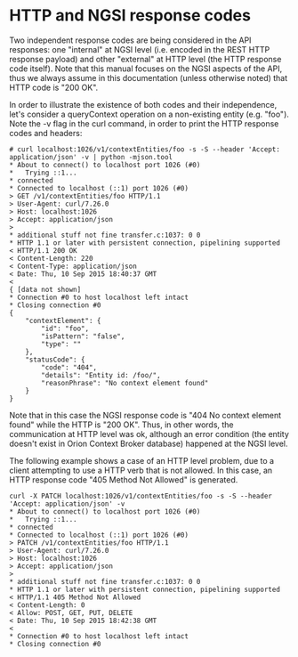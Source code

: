 # HTTP and NGSI response codes

Two independent response codes are being considered in the API
responses: one "internal" at NGSI level (i.e. encoded in the REST HTTP
response payload) and other "external" at HTTP level (the HTTP response
code itself). Note that this manual focuses on the NGSI aspects of the
API, thus we always assume in this documentation (unless otherwise
noted) that HTTP code is "200 OK".

In order to illustrate the existence of both codes and their
independence, let's consider a queryContext operation on a non-existing
entity (e.g. "foo"). Note the -v flag in the curl command, in order to
print the HTTP response codes and headers:

```
# curl localhost:1026/v1/contextEntities/foo -s -S --header 'Accept: application/json' -v | python -mjson.tool
* About to connect() to localhost port 1026 (#0)
*   Trying ::1...
* connected
* Connected to localhost (::1) port 1026 (#0)
> GET /v1/contextEntities/foo HTTP/1.1
> User-Agent: curl/7.26.0
> Host: localhost:1026
> Accept: application/json
>
* additional stuff not fine transfer.c:1037: 0 0
* HTTP 1.1 or later with persistent connection, pipelining supported
< HTTP/1.1 200 OK
< Content-Length: 220
< Content-Type: application/json
< Date: Thu, 10 Sep 2015 18:40:37 GMT
<
{ [data not shown]
* Connection #0 to host localhost left intact
* Closing connection #0
{
    "contextElement": {
        "id": "foo",
        "isPattern": "false",
        "type": ""
    },
    "statusCode": {
        "code": "404",
        "details": "Entity id: /foo/",
        "reasonPhrase": "No context element found"
    }
}
```
Note that in this case the NGSI response code is "404 No context element
found" while the HTTP is "200 OK". Thus, in other words, the
communication at HTTP level was ok, although an error condition (the
entity doesn't exist in Orion Context Broker database) happened at the
NGSI level.

The following example shows a case of an HTTP level problem, due to a
client attempting to use a HTTP verb that is not allowed. In this case,
an HTTP response code "405 Method Not Allowed" is generated.

```
curl -X PATCH localhost:1026/v1/contextEntities/foo -s -S --header 'Accept: application/json' -v
* About to connect() to localhost port 1026 (#0)
*   Trying ::1...
* connected
* Connected to localhost (::1) port 1026 (#0)
> PATCH /v1/contextEntities/foo HTTP/1.1
> User-Agent: curl/7.26.0
> Host: localhost:1026
> Accept: application/json
>
* additional stuff not fine transfer.c:1037: 0 0
* HTTP 1.1 or later with persistent connection, pipelining supported
< HTTP/1.1 405 Method Not Allowed
< Content-Length: 0
< Allow: POST, GET, PUT, DELETE
< Date: Thu, 10 Sep 2015 18:42:38 GMT
<
* Connection #0 to host localhost left intact
* Closing connection #0
```
